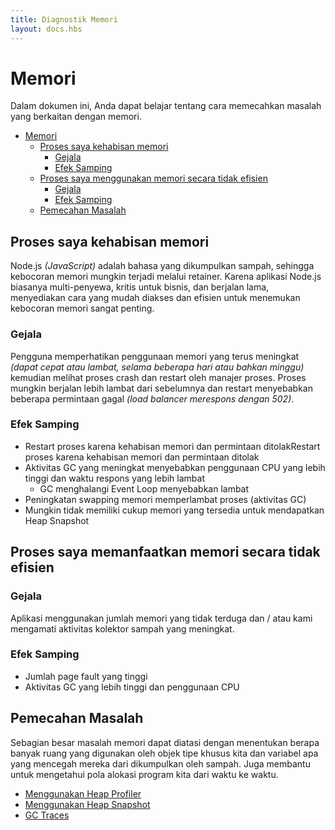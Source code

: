 ```yaml
---
title: Diagnostik Memori
layout: docs.hbs
---
```


# Memori

Dalam dokumen ini, Anda dapat belajar tentang cara memecahkan masalah yang berkaitan dengan memori.

* [Memori](#memory)
  * [Proses saya kehabisan memori](#my-process-runs-out-of-memory)
    * [Gejala](#symptoms)
    * [Efek Samping](#side-effects)
  * [Proses saya menggunakan memori secara tidak efisien](#my-process-utilizes-memory-inefficiently)
    * [Gejala](#symptoms-1)
    * [Efek Samping](#side-effects-1)
  * [Pemecahan Masalah](#debugging)

## Proses saya kehabisan memori

Node.js _(JavaScript)_ adalah bahasa yang dikumpulkan sampah, sehingga kebocoran memori mungkin terjadi melalui retainer. Karena aplikasi Node.js biasanya multi-penyewa, kritis untuk bisnis, dan berjalan lama, menyediakan cara yang mudah diakses dan efisien untuk menemukan kebocoran memori sangat penting.

### Gejala

Pengguna memperhatikan penggunaan memori yang terus meningkat _(dapat cepat atau lambat, selama beberapa hari atau bahkan minggu)_ kemudian melihat proses crash dan restart oleh manajer proses. Proses mungkin berjalan lebih lambat dari sebelumnya dan restart menyebabkan beberapa permintaan gagal _(load balancer merespons dengan 502)_.

### Efek Samping

* Restart proses karena kehabisan memori dan permintaan ditolakRestart proses karena kehabisan memori dan permintaan ditolak
* Aktivitas GC yang meningkat menyebabkan penggunaan CPU yang lebih tinggi dan waktu respons yang lebih lambat
  * GC menghalangi Event Loop menyebabkan lambat
* Peningkatan swapping memori memperlambat proses (aktivitas GC)
* Mungkin tidak memiliki cukup memori yang tersedia untuk mendapatkan Heap Snapshot

## Proses saya memanfaatkan memori secara tidak efisien

### Gejala

Aplikasi menggunakan jumlah memori yang tidak terduga dan / atau kami mengamati aktivitas kolektor sampah yang meningkat.

### Efek Samping

* Jumlah page fault yang tinggi
* Aktivitas GC yang lebih tinggi dan penggunaan CPU

## Pemecahan Masalah

Sebagian besar masalah memori dapat diatasi dengan menentukan berapa banyak ruang yang digunakan oleh objek tipe khusus kita dan variabel apa yang mencegah mereka dari dikumpulkan oleh sampah. Juga membantu untuk mengetahui pola alokasi program kita dari waktu ke waktu.

* [Menggunakan Heap Profiler](/en/docs/guides/diagnostics/memory/using-heap-profiler/)
* [Menggunakan Heap Snapshot](/en/docs/guides/diagnostics/memory/using-heap-snapshot/)
* [GC Traces](/en/docs/guides/diagnostics/memory/using-gc-traces)
